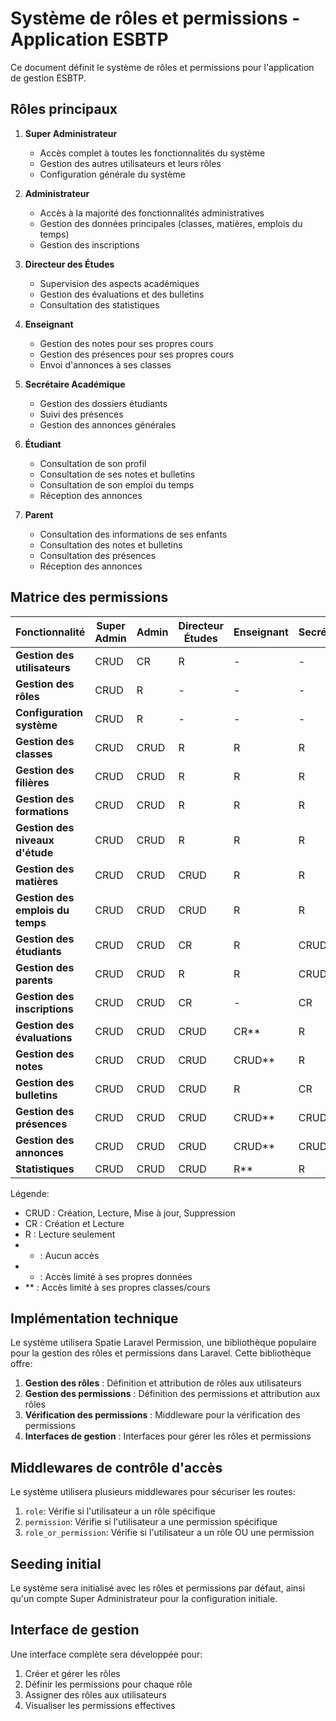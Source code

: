 # Système de rôles et permissions - Application ESBTP

Ce document définit le système de rôles et permissions pour l'application de gestion ESBTP.

## Rôles principaux

1. **Super Administrateur**

    - Accès complet à toutes les fonctionnalités du système
    - Gestion des autres utilisateurs et leurs rôles
    - Configuration générale du système

2. **Administrateur**

    - Accès à la majorité des fonctionnalités administratives
    - Gestion des données principales (classes, matières, emplois du temps)
    - Gestion des inscriptions

3. **Directeur des Études**

    - Supervision des aspects académiques
    - Gestion des évaluations et des bulletins
    - Consultation des statistiques

4. **Enseignant**

    - Gestion des notes pour ses propres cours
    - Gestion des présences pour ses propres cours
    - Envoi d'annonces à ses classes

5. **Secrétaire Académique**

    - Gestion des dossiers étudiants
    - Suivi des présences
    - Gestion des annonces générales

6. **Étudiant**

    - Consultation de son profil
    - Consultation de ses notes et bulletins
    - Consultation de son emploi du temps
    - Réception des annonces

7. **Parent**
    - Consultation des informations de ses enfants
    - Consultation des notes et bulletins
    - Consultation des présences
    - Réception des annonces

## Matrice des permissions

| Fonctionnalité                   | Super Admin | Admin | Directeur Études | Enseignant | Secrétaire | Étudiant | Parent |
| -------------------------------- | ----------- | ----- | ---------------- | ---------- | ---------- | -------- | ------ |
| **Gestion des utilisateurs**     | CRUD        | CR    | R                | -          | -          | -        | -      |
| **Gestion des rôles**            | CRUD        | R     | -                | -          | -          | -        | -      |
| **Configuration système**        | CRUD        | R     | -                | -          | -          | -        | -      |
| **Gestion des classes**          | CRUD        | CRUD  | R                | R          | R          | R        | R      |
| **Gestion des filières**         | CRUD        | CRUD  | R                | R          | R          | R        | R      |
| **Gestion des formations**       | CRUD        | CRUD  | R                | R          | R          | R        | R      |
| **Gestion des niveaux d'étude**  | CRUD        | CRUD  | R                | R          | R          | R        | R      |
| **Gestion des matières**         | CRUD        | CRUD  | CRUD             | R          | R          | R        | R      |
| **Gestion des emplois du temps** | CRUD        | CRUD  | CRUD             | R          | R          | R        | R      |
| **Gestion des étudiants**        | CRUD        | CRUD  | CR               | R          | CRUD       | R\*      | R\*    |
| **Gestion des parents**          | CRUD        | CRUD  | R                | R          | CRUD       | -        | R\*    |
| **Gestion des inscriptions**     | CRUD        | CRUD  | CR               | -          | CR         | -        | -      |
| **Gestion des évaluations**      | CRUD        | CRUD  | CRUD             | CR\*\*     | R          | R        | R      |
| **Gestion des notes**            | CRUD        | CRUD  | CRUD             | CRUD\*\*   | R          | R        | R      |
| **Gestion des bulletins**        | CRUD        | CRUD  | CRUD             | R          | CR         | R        | R      |
| **Gestion des présences**        | CRUD        | CRUD  | CRUD             | CRUD\*\*   | CRUD       | R        | R      |
| **Gestion des annonces**         | CRUD        | CRUD  | CRUD             | CRUD\*\*   | CRUD       | R        | R      |
| **Statistiques**                 | CRUD        | CRUD  | CRUD             | R\*\*      | R          | -        | -      |

Légende:

-   CRUD : Création, Lecture, Mise à jour, Suppression
-   CR : Création et Lecture
-   R : Lecture seulement
-   -   : Aucun accès
-   -   : Accès limité à ses propres données
-   \*\* : Accès limité à ses propres classes/cours

## Implémentation technique

Le système utilisera Spatie Laravel Permission, une bibliothèque populaire pour la gestion des rôles et permissions dans Laravel. Cette bibliothèque offre:

1. **Gestion des rôles** : Définition et attribution de rôles aux utilisateurs
2. **Gestion des permissions** : Définition des permissions et attribution aux rôles
3. **Vérification des permissions** : Middleware pour la vérification des permissions
4. **Interfaces de gestion** : Interfaces pour gérer les rôles et permissions

## Middlewares de contrôle d'accès

Le système utilisera plusieurs middlewares pour sécuriser les routes:

1. `role`: Vérifie si l'utilisateur a un rôle spécifique
2. `permission`: Vérifie si l'utilisateur a une permission spécifique
3. `role_or_permission`: Vérifie si l'utilisateur a un rôle OU une permission

## Seeding initial

Le système sera initialisé avec les rôles et permissions par défaut, ainsi qu'un compte Super Administrateur pour la configuration initiale.

## Interface de gestion

Une interface complète sera développée pour:

1. Créer et gérer les rôles
2. Définir les permissions pour chaque rôle
3. Assigner des rôles aux utilisateurs
4. Visualiser les permissions effectives
